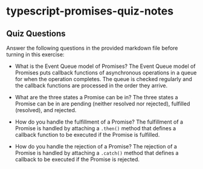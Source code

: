 # typescript-promises-quiz-notes

## Quiz Questions

Answer the following questions in the provided markdown file before turning in this exercise:

- What is the Event Queue model of Promises?
  The Event Queue model of Promises puts callback functions of asynchronous operations in a queue for when the operation completes. The queue is checked regularly and the callback functions are processed in the order they arrive.

- What are the three states a Promise can be in?
  The three states a Promise can be in are pending (neither resolved nor rejected), fulfilled (resolved), and rejected.

- How do you handle the fulfillment of a Promise?
  The fulfillment of a Promise is handled by attaching a `.then()` method that defines a callback function to be executed if the Promise is fulfilled.

- How do you handle the rejection of a Promise?
  The rejection of a Promise is handled by attaching a `.catch()` method that defines a callback to be executed if the Promise is rejected.
